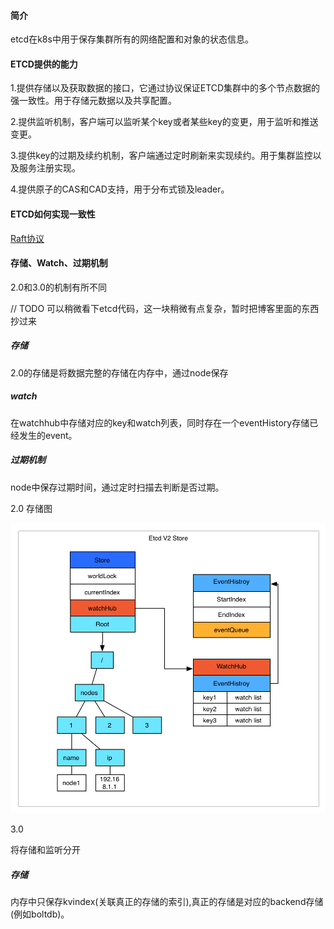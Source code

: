 #### 简介

etcd在k8s中用于保存集群所有的网络配置和对象的状态信息。



#### ETCD提供的能力

1.提供存储以及获取数据的接口，它通过协议保证ETCD集群中的多个节点数据的强一致性。用于存储元数据以及共享配置。

2.提供监听机制，客户端可以监听某个key或者某些key的变更，用于监听和推送变更。

3.提供key的过期及续约机制，客户端通过定时刷新来实现续约。用于集群监控以及服务注册实现。

4.提供原子的CAS和CAD支持，用于分布式锁及leader。



#### ETCD如何实现一致性

[Raft协议](../一致性协议/2021-05-19-Raft协议.md)



#### 存储、Watch、过期机制

2.0和3.0的机制有所不同

// TODO 可以稍微看下etcd代码，这一块稍微有点复杂，暂时把博客里面的东西抄过来

##### 存储

2.0的存储是将数据完整的存储在内存中，通过node保存

##### watch

在watchhub中存储对应的key和watch列表，同时存在一个eventHistory存储已经发生的event。

##### 过期机制

node中保存过期时间，通过定时扫描去判断是否过期。

2.0 存储图

![2.0](./etcd-v2.png)

3.0

将存储和监听分开

##### 存储

内存中只保存kvindex(关联真正的存储的索引),真正的存储是对应的backend存储(例如boltdb)。

